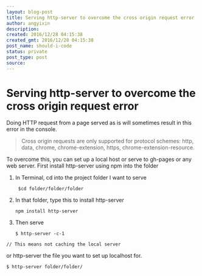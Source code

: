 ```yaml
---
layout: blog-post
title: Serving http-server to overcome the cross origin request error
author: angyixin
description:
created: 2016/12/28 04:15:38
created_gmt: 2016/12/28 04:15:38
post_name: should-i-code
status: private
post_type: post
source:
---
```

# Serving http-server to overcome the cross origin request error

Doing HTTP request from a page served as is will sometimes result in this error in the console.

> Cross origin requests are only supported for protocol schemes: http, data, chrome, chrome-extension, https, chrome-extension-resource.

To overcome this, you can set up a local host or serve to gh-pages or any web server. First install http-server using npm into the folder

  1. In Terminal, cd into the project folder I want to serve

        ```
         $cd folder/folder/folder
        ```

  2. In that folder, type this to install http-server

        ```
        npm install http-server
        ```

  3. Then serve

        ```
        $ http-server -c-1
        ```
        
    // This means not caching the local server

or http-server the file you want to set up localhost for.


    $ http-server folder/folder/
